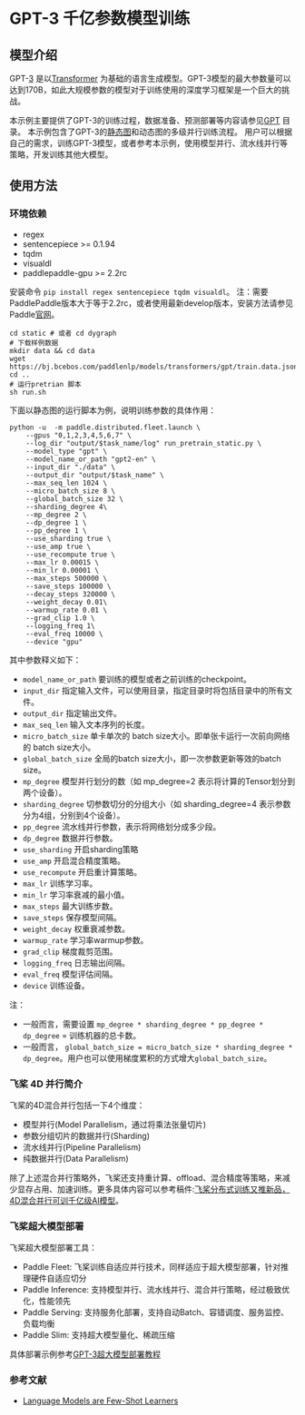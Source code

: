 # GPT-3 千亿参数模型训练

## 模型介绍
GPT-[3](https://arxiv.org/pdf/2005.14165.pdf) 是以[Transformer](https://arxiv.org/abs/1706.03762) 为基础的语言生成模型。GPT-3模型的最大参数量可以达到170B，如此大规模参数的模型对于训练使用的深度学习框架是一个巨大的挑战。

本示例主要提供了GPT-3的训练过程，数据准备、预测部署等内容请参见[GPT](../gpt) 目录。
本示例包含了GPT-3的[静态图](./static)和动态图的多级并行训练流程。
用户可以根据自己的需求，训练GPT-3模型，或者参考本示例，使用模型并行、流水线并行等策略，开发训练其他大模型。


## 使用方法

### 环境依赖

- regex
- sentencepiece >= 0.1.94
- tqdm
- visualdl
- paddlepaddle-gpu >= 2.2rc

安装命令 `pip install regex sentencepiece tqdm visualdl`。
注：需要PaddlePaddle版本大于等于2.2rc，或者使用最新develop版本，安装方法请参见Paddle[官网](https://www.paddlepaddle.org.cn)。


```shell
cd static # 或者 cd dygraph
# 下载样例数据
mkdir data && cd data
wget https://bj.bcebos.com/paddlenlp/models/transformers/gpt/train.data.json_ids.npz
cd ..
# 运行pretrian 脚本
sh run.sh
```
下面以静态图的运行脚本为例，说明训练参数的具体作用：
```shell
python -u  -m paddle.distributed.fleet.launch \
    --gpus "0,1,2,3,4,5,6,7" \
    --log_dir "output/$task_name/log" run_pretrain_static.py \
    --model_type "gpt" \
    --model_name_or_path "gpt2-en" \
    --input_dir "./data" \
    --output_dir "output/$task_name" \
    --max_seq_len 1024 \
    --micro_batch_size 8 \
    --global_batch_size 32 \
    --sharding_degree 4\
    --mp_degree 2 \
    --dp_degree 1 \
    --pp_degree 1 \
    --use_sharding true \
    --use_amp true \
    --use_recompute true \
    --max_lr 0.00015 \
    --min_lr 0.00001 \
    --max_steps 500000 \
    --save_steps 100000 \
    --decay_steps 320000 \
    --weight_decay 0.01\
    --warmup_rate 0.01 \
    --grad_clip 1.0 \
    --logging_freq 1\
    --eval_freq 10000 \
    --device "gpu"
```
其中参数释义如下：
- `model_name_or_path` 要训练的模型或者之前训练的checkpoint。
- `input_dir` 指定输入文件，可以使用目录，指定目录时将包括目录中的所有文件。
- `output_dir` 指定输出文件。
- `max_seq_len` 输入文本序列的长度。
- `micro_batch_size` 单卡单次的 batch size大小。即单张卡运行一次前向网络的 batch size大小。
- `global_batch_size` 全局的batch size大小，即一次参数更新等效的batch size。
- `mp_degree` 模型并行划分的数（如 mp_degree=2 表示将计算的Tensor划分到两个设备）。
- `sharding_degree` 切参数切分的分组大小（如 sharding_degree=4 表示参数分为4组，分别到4个设备）。
- `pp_degree` 流水线并行参数，表示将网络划分成多少段。
- `dp_degree` 数据并行参数。
- `use_sharding` 开启sharding策略
- `use_amp` 开启混合精度策略。
- `use_recompute` 开启重计算策略。
- `max_lr` 训练学习率。
- `min_lr` 学习率衰减的最小值。
- `max_steps` 最大训练步数。
- `save_steps` 保存模型间隔。
- `weight_decay` 权重衰减参数。
- `warmup_rate` 学习率warmup参数。
- `grad_clip` 梯度裁剪范围。
- `logging_freq` 日志输出间隔。
- `eval_freq` 模型评估间隔。
- `device` 训练设备。

注：
- 一般而言，需要设置 `mp_degree * sharding_degree * pp_degree * dp_degree` = 训练机器的总卡数。
- 一般而言， `global_batch_size = micro_batch_size * sharding_degree * dp_degree`。用户也可以使用梯度累积的方式增大`global_batch_size`。

### 飞桨 4D 并行简介

飞桨的4D混合并行包括一下4个维度：

- 模型并行(Model Parallelism，通过将乘法张量切片)
- 参数分组切片的数据并行(Sharding)
- 流水线并行(Pipeline Parallelism)
- 纯数据并行(Data Parallelism)

除了上述混合并行策略外，飞桨还支持重计算、offload、混合精度等策略，来减少显存占用、加速训练。更多具体内容可以参考稿件:[飞桨分布式训练又推新品，4D混合并行可训千亿级AI模型](https://baijiahao.baidu.com/s?id=1697085717806202673)。

### 飞桨超大模型部署

飞桨超大模型部署工具：

- Paddle Fleet: 飞桨训练自适应并行技术，同样适应于超大模型部署，针对推理硬件自适应切分
- Paddle Inference: 支持模型并行、流水线并行、混合并行策略，经过极致优化，性能领先
- Paddle Serving: 支持服务化部署，支持自动Batch、容错调度、服务监控、负载均衡
- Paddle Slim: 支持超大模型量化、稀疏压缩

具体部署示例参考[GPT-3超大模型部署教程](deploy)

### 参考文献
- [Language Models are Few-Shot Learners](https://arxiv.org/pdf/2005.14165.pdf)
